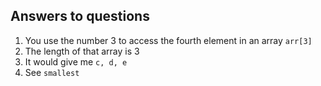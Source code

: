 ## Answers to questions
1. You use the number 3 to access the fourth element in an array `arr[3]`
2. The length of that array is 3
3. It would give me `c, d, e`
4. See `smallest`
